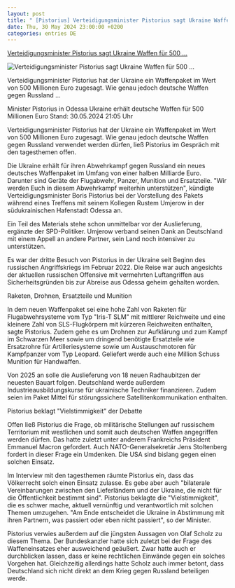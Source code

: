 ```yaml
---
layout: post
title: " [Pistorius] Verteidigungsminister Pistorius sagt Ukraine Waffen für 500 ..."
date: Thu, 30 May 2024 23:00:00 +0200
categories: entries DE
---
```

[Verteidigungsminister Pistorius sagt Ukraine Waffen für 500 ...](https://www.tagesschau.de/ausland/europa/krieg-in-der-ukraine-pistorius-interview-tagestehmen-100.html)

![Verteidigungsminister Pistorius sagt Ukraine Waffen für 500 ...](https://images.tagesschau.de/image/c68ea3fa-c08b-4b7d-843a-45b82b8f9196/AAABj8rkz2Q/AAABjwnlFvA/16x9-1280/pistorius-umjerow-100.jpg)

Verteidigungsminister Pistorius hat der Ukraine ein Waffenpaket im Wert von 500 Millionen Euro zugesagt. Wie genau jedoch deutsche Waffen gegen Russland ...

Minister Pistorius in Odessa Ukraine erhält deutsche Waffen für 500 Millionen Euro Stand: 30.05.2024 21:05 Uhr

Verteidigungsminister Pistorius hat der Ukraine ein Waffenpaket im Wert von 500 Millionen Euro zugesagt. Wie genau jedoch deutsche Waffen gegen Russland verwendet werden dürfen, ließ Pistorius im Gespräch mit den tagesthemen offen.

Die Ukraine erhält für ihren Abwehrkampf gegen Russland ein neues deutsches Waffenpaket im Umfang von einer halben Milliarde Euro. Darunter sind Geräte der Flugabwehr, Panzer, Munition und Ersatzteile. "Wir werden Euch in diesem Abwehrkampf weiterhin unterstützen", kündigte Verteidigungsminister Boris Pistorius bei der Vorstellung des Pakets während eines Treffens mit seinem Kollegen Rustem Umjerow in der südukrainischen Hafenstadt Odessa an.

Ein Teil des Materials stehe schon unmittelbar vor der Auslieferung, ergänzte der SPD-Politiker. Umjerow verband seinen Dank an Deutschland mit einem Appell an andere Partner, sein Land noch intensiver zu unterstützen.

Es war der dritte Besuch von Pistorius in der Ukraine seit Beginn des russischen Angriffskriegs im Februar 2022. Die Reise war auch angesichts der aktuellen russischen Offensive mit vermehrten Luftangriffen aus Sicherheitsgründen bis zur Abreise aus Odessa geheim gehalten worden.

Raketen, Drohnen, Ersatzteile und Munition

In dem neuen Waffenpaket sei eine hohe Zahl von Raketen für Flugabwehrsysteme vom Typ "Iris-T SLM" mit mittlerer Reichweite und eine kleinere Zahl von SLS-Flugkörpern mit kürzeren Reichweiten enthalten, sagte Pistorius. Zudem gehe es um Drohnen zur Aufklärung und zum Kampf im Schwarzen Meer sowie um dringend benötigte Ersatzteile wie Ersatzrohre für Artilleriesysteme sowie um Austauschmotoren für Kampfpanzer vom Typ Leopard. Geliefert werde auch eine Million Schuss Munition für Handwaffen.

Von 2025 an solle die Auslieferung von 18 neuen Radhaubitzen der neuesten Bauart folgen. Deutschland werde außerdem Industrieausbildungskurse für ukrainische Techniker finanzieren. Zudem seien im Paket Mittel für störungssichere Satellitenkommunikation enthalten.

Pistorius beklagt "Vielstimmigkeit" der Debatte

Offen ließ Pistorius die Frage, ob militärische Stellungen auf russischem Territorium mit westlichen und somit auch deutschen Waffen angegriffen werden dürfen. Das hatte zuletzt unter anderem Frankreichs Präsident Emmanuel Macron gefordert. Auch NATO-Generalsekretär Jens Stoltenberg fordert in dieser Frage ein Umdenken. Die USA sind bislang gegen einen solchen Einsatz.

Im Interview mit den tagesthemen räumte Pistorius ein, dass das Völkerrecht solch einen Einsatz zulasse. Es gebe aber auch "bilaterale Vereinbarungen zwischen den Lieferländern und der Ukraine, die nicht für die Öffentlichkeit bestimmt sind". Pistorius beklagte die "Vielstimmigkeit", die es schwer mache, aktuell vernünftig und verantwortlich mit solchen Themen umzugehen. "Am Ende entscheidet die Ukraine in Abstimmung mit ihren Partnern, was passiert oder eben nicht passiert", so der Minister.

Pistorius verwies außerdem auf die jüngsten Aussagen von Olaf Scholz zu diesem Thema. Der Bundeskanzler hatte sich zuletzt bei der Frage des Waffeneinsatzes eher ausweichend geäußert. Zwar hatte auch er durchblicken lassen, dass er keine rechtlichen Einwände gegen ein solches Vorgehen hat. Gleichzeitig allerdings hatte Scholz auch immer betont, dass Deutschland sich nicht direkt an dem Krieg gegen Russland beteiligen werde.

